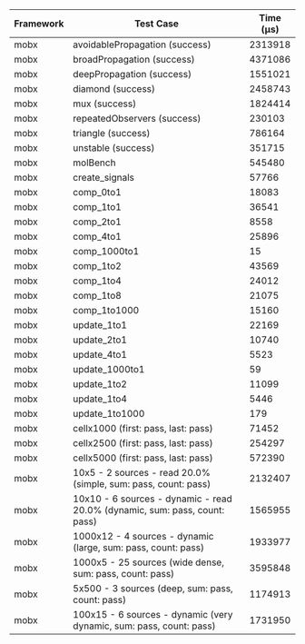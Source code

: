 | Framework | Test Case | Time (μs) |
| --- | --- | --- |
| mobx | avoidablePropagation (success) | 2313918 |
| mobx | broadPropagation (success) | 4371086 |
| mobx | deepPropagation (success) | 1551021 |
| mobx | diamond (success) | 2458743 |
| mobx | mux (success) | 1824414 |
| mobx | repeatedObservers (success) | 230103 |
| mobx | triangle (success) | 786164 |
| mobx | unstable (success) | 351715 |
| mobx | molBench | 545480 |
| mobx | create_signals | 57766 |
| mobx | comp_0to1 | 18083 |
| mobx | comp_1to1 | 36541 |
| mobx | comp_2to1 | 8558 |
| mobx | comp_4to1 | 25896 |
| mobx | comp_1000to1 | 15 |
| mobx | comp_1to2 | 43569 |
| mobx | comp_1to4 | 24012 |
| mobx | comp_1to8 | 21075 |
| mobx | comp_1to1000 | 15160 |
| mobx | update_1to1 | 22169 |
| mobx | update_2to1 | 10740 |
| mobx | update_4to1 | 5523 |
| mobx | update_1000to1 | 59 |
| mobx | update_1to2 | 11099 |
| mobx | update_1to4 | 5446 |
| mobx | update_1to1000 | 179 |
| mobx | cellx1000 (first: pass, last: pass) | 71452 |
| mobx | cellx2500 (first: pass, last: pass) | 254297 |
| mobx | cellx5000 (first: pass, last: pass) | 572390 |
| mobx | 10x5 - 2 sources - read 20.0% (simple, sum: pass, count: pass) | 2132407 |
| mobx | 10x10 - 6 sources - dynamic - read 20.0% (dynamic, sum: pass, count: pass) | 1565955 |
| mobx | 1000x12 - 4 sources - dynamic (large, sum: pass, count: pass) | 1933977 |
| mobx | 1000x5 - 25 sources (wide dense, sum: pass, count: pass) | 3595848 |
| mobx | 5x500 - 3 sources (deep, sum: pass, count: pass) | 1174913 |
| mobx | 100x15 - 6 sources - dynamic (very dynamic, sum: pass, count: pass) | 1731950 |
